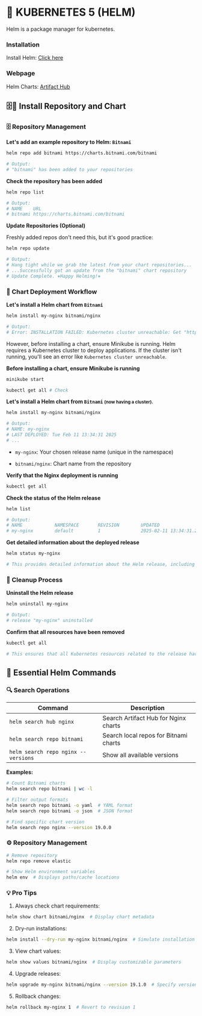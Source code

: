 <!-- https://gmv.udemy.com/course/3231011/enroll/ -->

# 🚢 KUBERNETES 5 (HELM)
Helm is a package manager for kubernetes.

### Installation
Install Helm: [Click here](https://helm.sh/)

### Webpage
Helm Charts: [Artifact Hub](https://artifacthub.io/)

## 🗄️🧩 Install Repository and Chart

### 🗄️ Repository Management
**Let's add an example repository to Helm: `Bitnami`**
```sh
helm repo add bitnami https://charts.bitnami.com/bitnami

# Output: 
# "bitnami" has been added to your repositories
```
**Check the repository has been added**
```sh
helm repo list

# Output: 
# NAME    URL
# bitnami https://charts.bitnami.com/bitnami      
```
**Update Repositories (Optional)** 

Freshly added repos don't need this, but it's good practice:
```sh
helm repo update

# Output: 
# Hang tight while we grab the latest from your chart repositories...
# ...Successfully got an update from the "bitnami" chart repository
# Update Complete. ⎈Happy Helming!⎈
```

### 🧩 Chart Deployment Workflow
**Let's install a Helm chart from `Bitnami`**
```sh
helm install my-nginx bitnami/nginx

# Output: 
# Error: INSTALLATION FAILED: Kubernetes cluster unreachable: Get "https://127.0.0.1:32769/version": dial tcp 127.0.0.1:32769: connect: connection refused
```

However, before installing a chart, ensure Minikube is running. Helm requires a Kubernetes cluster to deploy applications. If the cluster isn't running, you'll see an error like `Kubernetes cluster unreachable`.

**Before installing a chart, ensure Minikube is running**
```sh
minikube start

kubectl get all # Check
```
**Let's install a Helm chart from `Bitnami` <small>(now having a cluster).</small>**
```sh
helm install my-nginx bitnami/nginx

# Output:
# NAME: my-nginx
# LAST DEPLOYED: Tue Feb 11 13:34:31 2025
# ...
```
- `my-nginx`: Your chosen release name (unique in the namespace)

- `bitnami/nginx`: Chart name from the repository


**Verify that the Nginx deployment is running**
```sh
kubectl get all
```
**Check the status of the Helm release**
```sh
helm list

# Output:
# NAME            NAMESPACE       REVISION        UPDATED                                 STATUS          CHART           APP VERSION
# my-nginx        default         1               2025-02-11 13:34:31.242650053 +0100 CET deployed        nginx-19.0.0    1.27.4
```
**Get detailed information about the deployed release**
```sh
helm status my-nginx

# This provides detailed information about the Helm release, including its resources and configuration.
```
### 🧹 Cleanup Process
**Uninstall the Helm release**
```sh
helm uninstall my-nginx

# Output:
# release "my-nginx" uninstalled
```
**Confirm that all resources have been removed**
```sh
kubectl get all

# This ensures that all Kubernetes resources related to the release have been deleted.
```

## 🧾 Essential Helm Commands

### 🔍 Search Operations
| Command | Description |
|---------|-------------|
| `helm search hub nginx` | Search Artifact Hub for Nginx charts |
| `helm search repo bitnami` | Search local repos for Bitnami charts |
| `helm search repo nginx --versions` | Show all available versions |

**Examples:**
```bash
# Count Bitnami charts
helm search repo bitnami | wc -l

# Filter output formats
helm search repo bitnami -o yaml  # YAML format
helm search repo bitnami -o json  # JSON format

# Find specific chart version
helm search repo nginx --version 19.0.0
```

### ⚙️ Repository Management
```bash
# Remove repository
helm repo remove elastic

# Show Helm environment variables
helm env  # Displays paths/cache locations
```

### 💡 Pro Tips
1. Always check chart requirements:
```bash
helm show chart bitnami/nginx  # Display chart metadata
```

2. Dry-run installations:
```bash
helm install --dry-run my-nginx bitnami/nginx  # Simulate installation
```

3. View chart values:
```bash
helm show values bitnami/nginx  # Display customizable parameters
```

4. Upgrade releases:
```bash
helm upgrade my-nginx bitnami/nginx --version 19.1.0  # Specify version
```

5. Rollback changes:
```bash
helm rollback my-nginx 1  # Revert to revision 1
```